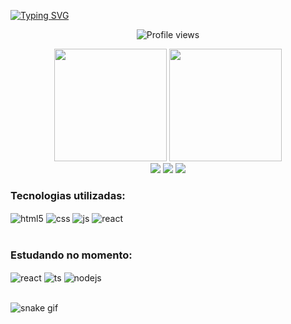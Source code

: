 [![Typing SVG](https://readme-typing-svg.herokuapp.com/?color=70A4FC&size=35&center=true&vCenter=true&width=1000&lines=Olá,+Meu+nome+é+Gabryel+Boer;Seja+bem-vindo!+:%29)](https://git.io/typing-svg)

<p align="center"> <img src="https://komarev.com/ghpvc/?username=gabryelboer&color=70A4FC" alt="Profile views" /> </p>

<div align=center>
  <img height="180em" src="https://github-readme-stats.vercel.app/api?username=gabryelboer&show_icons=true&theme=tokyonight&count_private=true" />
  <img height="180em" src="https://github-readme-stats.vercel.app/api/top-langs/?username=gabryelboer&layout=compact&theme=tokyonight" />
</div>

<div align=center>
  <a href="https://www.linkedin.com/in/gabryel-boer-7071161a8/"><img src="https://img.shields.io/badge/LinkedIn-0077B5?style=for-the-badge&logo=linkedin&logoColor=white"   /></a>
  <a href="https://instagram.com/gabryelboer"><img src="https://img.shields.io/badge/Instagram-E4405F?style=for-the-badge&logo=instagram&logoColor=white" /></a>
  <a href="mailto:gabryel.boer@gmail.com"><img src="https://img.shields.io/badge/Gmail-D14836?style=for-the-badge&logo=gmail&logoColor=white" /></a>
</div>

### Tecnologias utilizadas:

<div style="display: inline_block">
  <img align="center" alt="html5" src="https://img.shields.io/badge/HTML5-E34F26?style=for-the-badge&logo=html5&logoColor=white" />
  <img align="center" alt="css" src="https://img.shields.io/badge/CSS3-1572B6?style=for-the-badge&logo=css3&logoColor=white" />
  <img align="center" alt="js" src="https://img.shields.io/badge/JavaScript-F7DF1E?style=for-the-badge&logo=javascript&logoColor=black" />
  <img align="center" alt="react" src="https://img.shields.io/badge/React-20232A?style=for-the-badge&logo=react&logoColor=61DAFB" />
</div><br/>

### Estudando no momento:

<div style="display: inline_block">
  <img align="center" alt="react" src="https://img.shields.io/badge/React-20232A?style=for-the-badge&logo=react&logoColor=61DAFB" />
  <img align="center" alt="ts" src="https://img.shields.io/badge/TypeScript-007ACC?style=for-the-badge&logo=typescript&logoColor=white" />
  <img align="center" alt="nodejs" src="https://img.shields.io/badge/Node.js-43853D?style=for-the-badge&logo=node.js&logoColor=white" />
  
</div><br/>

![snake gif](https://github.com/gabryelboer/gabryelboer/blob/output/github-contribution-grid-snake.svg)
